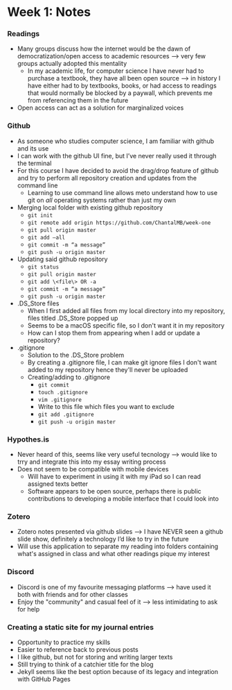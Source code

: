# Week 1: Notes

### Readings
  * Many groups discuss how the internet would be the dawn of democratization/open access to academic resources --> very few groups actually adopted this mentality
    * In my academic life, for computer science I have never had to purchase a textbook, they have all been open source --> in history I have either had to by textbooks, books, or had access to readings that would normally be blocked by a paywall, which prevents me from referencing them in the future
  * Open access can act as a solution for marginalized voices


### Github
  * As someone who studies computer science, I am familiar with github and its use
  * I can work with the github UI fine, but I’ve never really used it through the terminal
  * For this course I have decided to avoid the drag/drop feature of github and try to perform all repository creation and updates from the command line
    * Learning to use command line allows meto understand how to use git on *all* operating systems rather than just my own
  * Merging local folder with existing github repository
      * ```git init```
      * ```git remote add origin https://github.com/ChantalMB/week-one```
      * ```git pull origin master```
      * ```git add —all```
      * ```git commit -m “a message”```
      * ```git push -u origin master```
  * Updating said github repository
      * ```git status```
      * ```git pull origin master```
      * ```git add \<file\> OR -a```
      * ```git commit -m “a message”```
      * ```git push -u origin master```
  * .DS_Store files
    - When I first added all files from my local directory into my repository, files titled .DS_Store popped up
    - Seems to be a macOS specific file, so I don't want it in my repository
    - How can I stop them from appearing when I add or update a repository?
  * .gitignore
    * Solution to the .DS_Store problem
    * By creating a .gitignore file, I can make git ignore files I don't want added to my repository hence they'll never be uploaded
    * Creating/adding to .gitignore
      * ```git commit```
      * ```touch .gitignore```
      * ```vim .gitignore```
      * Write to this file which files you want to exclude
      * ```git add .gitignore```
      * ```git push -u origin master```


### Hypothes.is
  * Never heard of this, seems like very useful tecnology --> would like to trry and integrate this into my essay writing process
  * Does not seem to be compatible with mobile devices
    * Will have to experiment in using it with my iPad so I can read assigned texts better
    * Software appears to be open source, perhaps there is public contributions to developing a mobile interface that I could look into


### Zotero
  * Zotero notes presented via github slides --> I have NEVER seen a github slide show, definitely a technology I’d like to try in the future
  * Will use this application to separate my reading into folders containing what's assigned in class and what other readings pique my interest


### Discord
  * Discord is one of my favourite messaging platforms --> have used it both with friends and for other classes
  * Enjoy the "community" and casual feel of it --> less intimidating to ask for help


### Creating a static site for my journal entries
  * Opportunity to practice my skills
  * Easier to reference back to previous posts
  * I like github, but not for storing and writing larger texts
  * Still trying to think of a catchier title for the blog
  * Jekyll seems like the best option because of its legacy and integration with GitHub Pages
